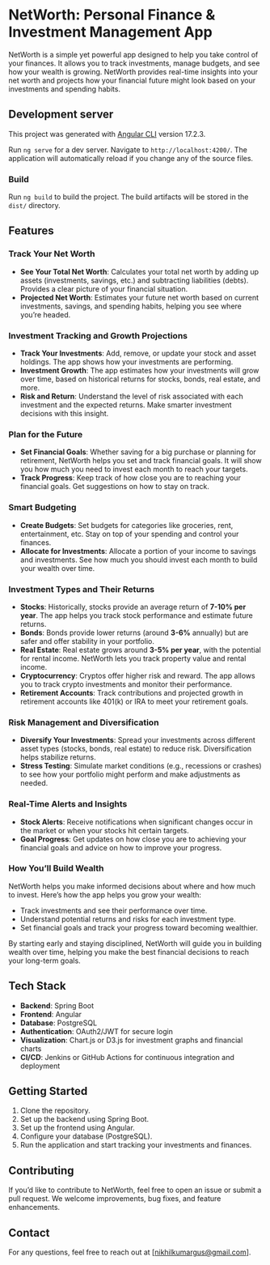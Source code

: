# NetWorth: Personal Finance & Investment Management App

NetWorth is a simple yet powerful app designed to help you take control of your finances. It allows you to track investments, manage budgets, and see how your wealth is growing. NetWorth provides real-time insights into your net worth and projects how your financial future might look based on your investments and spending habits.

## Development server

This project was generated with [Angular CLI](https://github.com/angular/angular-cli) version 17.2.3.

Run `ng serve` for a dev server. Navigate to `http://localhost:4200/`. The application will automatically reload if you change any of the source files.

### Build

Run `ng build` to build the project. The build artifacts will be stored in the `dist/` directory.

## Features

### Track Your Net Worth
- **See Your Total Net Worth**: Calculates your total net worth by adding up assets (investments, savings, etc.) and subtracting liabilities (debts). Provides a clear picture of your financial situation.
- **Projected Net Worth**: Estimates your future net worth based on current investments, savings, and spending habits, helping you see where you’re headed.

### Investment Tracking and Growth Projections
- **Track Your Investments**: Add, remove, or update your stock and asset holdings. The app shows how your investments are performing.
- **Investment Growth**: The app estimates how your investments will grow over time, based on historical returns for stocks, bonds, real estate, and more.
- **Risk and Return**: Understand the level of risk associated with each investment and the expected returns. Make smarter investment decisions with this insight.

### Plan for the Future
- **Set Financial Goals**: Whether saving for a big purchase or planning for retirement, NetWorth helps you set and track financial goals. It will show you how much you need to invest each month to reach your targets.
- **Track Progress**: Keep track of how close you are to reaching your financial goals. Get suggestions on how to stay on track.

### Smart Budgeting
- **Create Budgets**: Set budgets for categories like groceries, rent, entertainment, etc. Stay on top of your spending and control your finances.
- **Allocate for Investments**: Allocate a portion of your income to savings and investments. See how much you should invest each month to build your wealth over time.

### Investment Types and Their Returns
- **Stocks**: Historically, stocks provide an average return of **7-10% per year**. The app helps you track stock performance and estimate future returns.
- **Bonds**: Bonds provide lower returns (around **3-6%** annually) but are safer and offer stability in your portfolio.
- **Real Estate**: Real estate grows around **3-5% per year**, with the potential for rental income. NetWorth lets you track property value and rental income.
- **Cryptocurrency**: Cryptos offer higher risk and reward. The app allows you to track crypto investments and monitor their performance.
- **Retirement Accounts**: Track contributions and projected growth in retirement accounts like 401(k) or IRA to meet your retirement goals.

### Risk Management and Diversification
- **Diversify Your Investments**: Spread your investments across different asset types (stocks, bonds, real estate) to reduce risk. Diversification helps stabilize returns.
- **Stress Testing**: Simulate market conditions (e.g., recessions or crashes) to see how your portfolio might perform and make adjustments as needed.

### Real-Time Alerts and Insights
- **Stock Alerts**: Receive notifications when significant changes occur in the market or when your stocks hit certain targets.
- **Goal Progress**: Get updates on how close you are to achieving your financial goals and advice on how to improve your progress.

### How You’ll Build Wealth
NetWorth helps you make informed decisions about where and how much to invest. Here’s how the app helps you grow your wealth:
- Track investments and see their performance over time.
- Understand potential returns and risks for each investment type.
- Set financial goals and track your progress toward becoming wealthier.

By starting early and staying disciplined, NetWorth will guide you in building wealth over time, helping you make the best financial decisions to reach your long-term goals.

## Tech Stack
- **Backend**: Spring Boot
- **Frontend**: Angular
- **Database**: PostgreSQL
- **Authentication**: OAuth2/JWT for secure login
- **Visualization**: Chart.js or D3.js for investment graphs and financial charts
- **CI/CD**: Jenkins or GitHub Actions for continuous integration and deployment

## Getting Started
1. Clone the repository.
2. Set up the backend using Spring Boot.
3. Set up the frontend using Angular.
4. Configure your database (PostgreSQL).
5. Run the application and start tracking your investments and finances.

## Contributing
If you’d like to contribute to NetWorth, feel free to open an issue or submit a pull request. We welcome improvements, bug fixes, and feature enhancements.

## Contact
For any questions, feel free to reach out at [nikhilkumargus@gmail.com].
